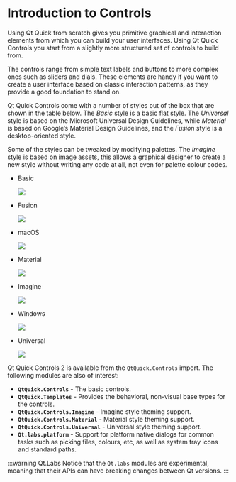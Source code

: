 # Introduction to Controls

Using Qt Quick from scratch gives you primitive graphical and interaction elements from which you can build your user interfaces. Using Qt Quick Controls you start from a slightly more structured set of controls to build from. 

The controls range from simple text labels and buttons to more complex ones such as sliders and dials. These elements are handy if you want to create a user interface based on classic interaction patterns, as they provide a good foundation to stand on.

Qt Quick Controls come with a number of styles out of the box that are shown in the table below. The *Basic* style is a basic flat style. The *Universal* style is based on the Microsoft Universal Design Guidelines, while *Material* is based on Google’s Material Design Guidelines, and the *Fusion* style is a desktop-oriented style.

Some of the styles can be tweaked by modifying palettes. The *Imagine* style is based on image assets, this allows a graphical designer to create a new style without writing any code at all, not even for palette colour codes.

* Basic
    
    ![](../../ch06-controls/assets//style-basic.png)

* Fusion

    ![](./../../ch06-controls/assets//style-fusion.png)

* macOS

    ![](./../../ch06-controls/assets//style-imagine.png)

* Material

    ![](./../../ch06-controls/assets//style-material.png)

* Imagine

    ![](./../../ch06-controls/assets//style-imagine.png)

* Windows

    ![](./../../ch06-controls/assets//style-imagine.png)
    
* Universal
    
    ![](../../ch06-controls/assets//style-universal.png)

Qt Quick Controls 2 is available from the `QtQuick.Controls` import. The following modules are also of interest:

* **`QtQuick.Controls`** - The basic controls.
* **`QtQuick.Templates`** - Provides the behavioral, non-visual base types for the controls.
* **`QtQuick.Controls.Imagine`** - Imagine style theming support.
* **`QtQuick.Controls.Material`** - Material style theming support.
* **`QtQuick.Controls.Universal`** - Universal style theming support.
* **`Qt.labs.platform`** - Support for platform native dialogs for common tasks such as picking files, colours, etc, as well as system tray icons and standard paths.

:::warning Qt.Labs
Notice that the `Qt.labs` modules are experimental, meaning that their APIs can have breaking changes between Qt versions.
:::

